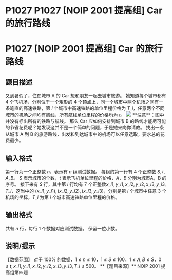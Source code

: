 # P1027 P1027 [NOIP 2001 提高组] Car 的旅行路线

# P1027 [NOIP 2001 提高组] Car 的旅行路线

## 题目描述

又到暑假了，住在城市 A 的 Car 想和朋友一起去城市旅游。
她知道每个城市都有 $4$ 个飞机场，分别位于一个矩形的 $4$ 个顶点上，同一个城市中两个机场之间有一条笔直的高速铁路，第 $i$ 个城市中高速铁路的单位里程价格为 $T\_i$，任意两个不同城市的机场之间均有航线，所有航线单位里程的价格均为 $t$。
![](https://cdn.luogu.com.cn/upload/image\_hosting/odqxn9sz.png)
\*\*注意\*\*：图中并没有标出所有的铁路与航线。
那么 Car 应如何安排到城市 B 的路线才能尽可能的节省花费呢？她发现这并不是一个简单的问题，于是她来向你请教。
找出一条从城市 A 到 B 的旅游路线，出发和到达城市中的机场可以任意选取，要求总的花费最少。

## 输入格式

第一行为一个正整数 $n$，表示有 $n$ 组测试数据。
每组的第一行有 $4$ 个正整数 $S,t,A,B$。
$S$ 表示城市的个数，$t$ 表示飞机单位里程的价格，$A$，$B$ 分别为城市A，B 的序号。
接下来有 $S$ 行，其中第 $i$ 行均有 $7$ 个正整数$x\_{i1},y\_{i1},x\_{i2},y\_{i2},x\_{i3},y\_{i3},T\_i$，这当中的 $(x\_{i1},y\_{i1}), (x\_{i2},y\_{i2}), (x\_{i3},y\_{i3})$，分别是第 $i$ 个城市中任意 $3$ 个机场的坐标，$T\_i$ 为第 $i$ 个城市高速铁路单位里程的价格。

## 输出格式

共有 $n$ 行，每行 $1$ 个数据对应测试数据。
保留一位小数。

## 说明/提示

【数据范围】
对于 $100\%$ 的数据，$1\le n \le 10$，$1\le S \le 100$，$1\le A,B \le S$，$0\leq t,x\_{i1},y\_{i1},x\_{i2},y\_{i2},x\_{i3},y\_{i3},T\_i\leq 500$。
\*\*【题目来源】\*\*
NOIP 2001 提高组第四题
